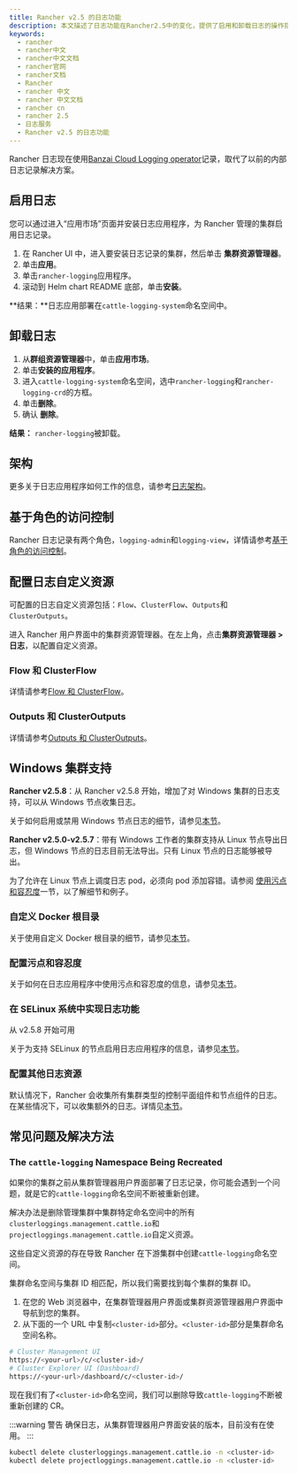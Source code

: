 ```yaml
---
title: Rancher v2.5 的日志功能
description: 本文描述了日志功能在Rancher2.5中的变化，提供了启用和卸载日志的操作指导。
keywords:
  - rancher
  - rancher中文
  - rancher中文文档
  - rancher官网
  - rancher文档
  - Rancher
  - rancher 中文
  - rancher 中文文档
  - rancher cn
  - rancher 2.5
  - 日志服务
  - Rancher v2.5 的日志功能
---
```


Rancher 日志现在使用[Banzai Cloud Logging operator](https://banzaicloud.com/docs/one-eye/logging-operator/)记录，取代了以前的内部日志记录解决方案。

## 启用日志

您可以通过进入“应用市场”页面并安装日志应用程序，为 Rancher 管理的集群启用日志记录。

1. 在 Rancher UI 中，进入要安装日志记录的集群，然后单击 **集群资源管理器**。
1. 单击**应用**。
1. 单击`rancher-logging`应用程序。
1. 滚动到 Helm chart README 底部，单击**安装**。

**结果：**日志应用部署在`cattle-logging-system`命名空间中。

## 卸载日志

1. 从**群组资源管理器**中，单击**应用市场**。
1. 单击**安装的应用程序**。
1. 进入`cattle-logging-system`命名空间，选中`rancher-logging`和`rancher-logging-crd`的方框。
1. 单击**删除**。
1. 确认 **删除**。

**结果：** `rancher-logging`被卸载。

## 架构

更多关于日志应用程序如何工作的信息，请参考[日志架构](/docs/rancher2.5/logging/architecture/_index)。

## 基于角色的访问控制

Rancher 日志记录有两个角色，`logging-admin`和`logging-view`，详情请参考[基于角色的访问控制](/docs/rancher2.5/logging/rbac/_index)。

## 配置日志自定义资源

可配置的日志自定义资源包括：`Flow`、`ClusterFlow`、`Outputs`和`ClusterOutputs`。

进入 Rancher 用户界面中的集群资源管理器。在左上角，点击**集群资源管理器 > 日志**，以配置自定义资源。

### Flow 和 ClusterFlow

详情请参考[Flow 和 ClusterFlow](/docs/rancher2.5/logging/custom-resource-config/flows/_index)。

### Outputs 和 ClusterOutputs

详情请参考[Outputs 和 ClusterOutputs](/docs/rancher2.5/logging/custom-resource-config/flows/_index)。

## Windows 集群支持

**Rancher v2.5.8**：从 Rancher v2.5.8 开始，增加了对 Windows 集群的日志支持，可以从 Windows 节点收集日志。

关于如何启用或禁用 Windows 节点日志的细节，请参见[本节](/docs/rancher2.5/logging/helm-chart-options/_index)。

**Rancher v2.5.0-v2.5.7**：带有 Windows 工作者的集群支持从 Linux 节点导出日志，但 Windows 节点的日志目前无法导出。只有 Linux 节点的日志能够被导出。

为了允许在 Linux 节点上调度日志 pod，必须向 pod 添加容错。请参阅 [使用污点和容忍度](/docs/rancher2.5/logging/taints-tolerations/_index)一节，以了解细节和例子。

### 自定义 Docker 根目录

关于使用自定义 Docker 根目录的细节，请参见[本节](/docs/rancher2.5/logging/helm-chart-options/index)。

### 配置污点和容忍度

关于如何在日志应用程序中使用污点和容忍度的信息，请参见[本节](/docs/rancher2.5/logging/taints-tolerations_index)。

### 在 SELinux 系统中实现日志功能

从 v2.5.8 开始可用

关于为支持 SELinux 的节点启用日志应用程序的信息，请参见[本节](/docs/rancher2.5/logging/helm-chart-options_index)。

### 配置其他日志资源

默认情况下，Rancher 会收集所有集群类型的控制平面组件和节点组件的日志。在某些情况下，可以收集额外的日志。详情见[本节](/docs/rancher2.5/logging/helm-chart-options/_index)。

## 常见问题及解决方法

### The `cattle-logging` Namespace Being Recreated

如果你的集群之前从集群管理器用户界面部署了日志记录，你可能会遇到一个问题，就是它的`cattle-logging`命名空间不断被重新创建。

解决办法是删除管理集群中集群特定命名空间中的所有`clusterloggings.management.cattle.io`和`projectloggings.management.cattle.io`自定义资源。

这些自定义资源的存在导致 Rancher 在下游集群中创建`cattle-logging`命名空间。

集群命名空间与集群 ID 相匹配，所以我们需要找到每个集群的集群 ID。

1. 在您的 Web 浏览器中，在集群管理器用户界面或集群资源管理器用户界面中导航到您的集群。
2. 从下面的一个 URL 中复制`<cluster-id>`部分。`<cluster-id>`部分是集群命名空间名称。

```bash
# Cluster Management UI
https://<your-url>/c/<cluster-id>/
# Cluster Explorer UI (Dashboard)
https://<your-url>/dashboard/c/<cluster-id>/
```

现在我们有了`<cluster-id>`命名空间，我们可以删除导致`cattle-logging`不断被重新创建的 CR。

:::warning 警告
确保日志，从集群管理器用户界面安装的版本，目前没有在使用。
:::

```bash
kubectl delete clusterloggings.management.cattle.io -n <cluster-id>
kubectl delete projectloggings.management.cattle.io -n <cluster-id>
```
